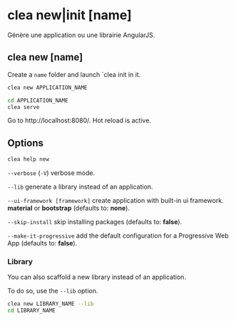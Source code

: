 # clea new|init [name]

Génère une application ou une librairie AngularJS.

## clea new [name]

Create a `name` folder and launch `clea init in it.

```bash
clea new APPLICATION_NAME

cd APPLICATION_NAME
clea serve
```

Go to http://localhost:8080/. Hot reload is active.

## Options

```bash
clea help new
```
`--verbose` (`-V`) verbose mode.

`--lib` generate a library instead of an application.

`--ui-framework [framework]` create application with built-in ui framework. **material** or **bootstrap** (defaults to: **none**).

`--skip-install` skip installing packages (defaults to: **false**).

`--make-it-progressive` add the default configuration for a Progressive Web App (defaults to: **false**).

### Library

You can also scaffold a new library instead of an application.

To do so, use the `--lib` option.

```bash
clea new LIBRARY_NAME --lib
cd LIBRARY_NAME
```
